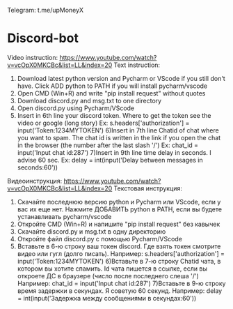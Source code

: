 Telegram: t.me/upMoneyX

# Discord-bot
Video instruction: https://www.youtube.com/watch?v=vcOpX0MKCBc&list=LL&index=20
Text instruction:
1) Download latest python version and Pycharm or VScode if you still don't have. Click ADD python to PATH if you will install pycharm/vscode
2) Open CMD (Win+R) and write "pip install request" without quotes
3) Download discord.py and msg.txt to one directory
4) Open discord.py using Pycharm/VScode
5) Insert in 6th line your discord token. Where to get the token see the video or google (long story) Ex: s.headers['authorization'] = input('Token:1234MYTOKEN')
6)Insert in 7th line Chatid of chat where you want to spam. The chat id is written in the link if you open the chat in the browser (the number after the last slash '/') Ex: chat_id = input('Input chat id:287')
7)Insert in 9th line time delay in seconds. I advise 60 sec. Ex: delay = int(input('Delay between messages in seconds:60'))

Видеоинструкция: https://www.youtube.com/watch?v=vcOpX0MKCBc&list=LL&index=20
Текстовая инструкция:
1) Скачайте последнюю версию python и Pycharm или VScode, если у вас их еще нет. Нажмите ДОБАВИТЬ python в PATH, если вы будете устанавливать pycharm/vscode
2) Откройте CMD (Win+R) и напишите "pip install request" без кавычек
3) Скачайте discord.py и msg.txt в одну директорию
4) Откройте файл discord.py с помощью Pycharm/VScode
5) Вставьте в 6-ю строку ваш токен discord. Где взять токен смотрите видео или гугл (долго писать). Например: s.headers['authorization'] = input('Token:1234MYTOKEN')
6)Вставьте в 7-ю строку Chatid чата, в котором вы хотите спамить. Id чата пишется в ссылке, если вы откроете ДС в браузере (число после последнего слеша '/') Например: chat_id = input('Input chat id:287')
7)Вставьте в 9-ю строку время задержки в секундах. Я советую 60 секунд. Например: delay = int(input('Задержка между сообщениями в секундах:60'))
